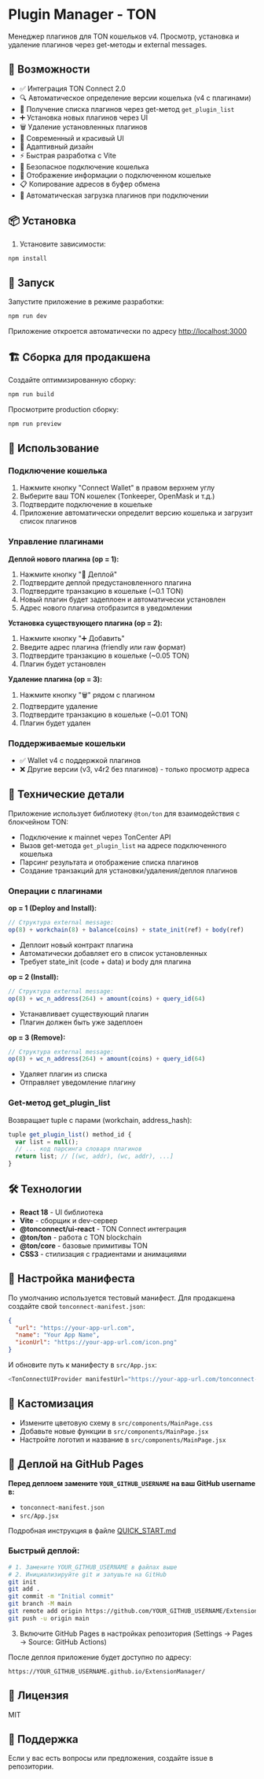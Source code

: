 # Plugin Manager - TON

Менеджер плагинов для TON кошельков v4. Просмотр, установка и удаление плагинов через get-методы и external messages.

## 🚀 Возможности

- ✅ Интеграция TON Connect 2.0
- 🔍 Автоматическое определение версии кошелька (v4 с плагинами)
- 🔌 Получение списка плагинов через get-метод `get_plugin_list`
- ➕ Установка новых плагинов через UI
- 🗑️ Удаление установленных плагинов
- 🎨 Современный и красивый UI
- 📱 Адаптивный дизайн
- ⚡ Быстрая разработка с Vite
- 🔐 Безопасное подключение кошелька
- 💼 Отображение информации о подключенном кошельке
- 📋 Копирование адресов в буфер обмена
- 🔄 Автоматическая загрузка плагинов при подключении

## 📦 Установка

1. Установите зависимости:
```bash
npm install
```

## 🏃 Запуск

Запустите приложение в режиме разработки:
```bash
npm run dev
```

Приложение откроется автоматически по адресу [http://localhost:3000](http://localhost:3000)

## 🏗️ Сборка для продакшена

Создайте оптимизированную сборку:
```bash
npm run build
```

Просмотрите production сборку:
```bash
npm run preview
```

## 📖 Использование

### Подключение кошелька
1. Нажмите кнопку "Connect Wallet" в правом верхнем углу
2. Выберите ваш TON кошелек (Tonkeeper, OpenMask и т.д.)
3. Подтвердите подключение в кошельке
4. Приложение автоматически определит версию кошелька и загрузит список плагинов

### Управление плагинами

**Деплой нового плагина (op = 1):**
1. Нажмите кнопку "🚀 Деплой"
2. Подтвердите деплой предустановленного плагина
3. Подтвердите транзакцию в кошельке (~0.1 TON)
4. Новый плагин будет задеплоен и автоматически установлен
5. Адрес нового плагина отобразится в уведомлении

**Установка существующего плагина (op = 2):**
1. Нажмите кнопку "➕ Добавить"
2. Введите адрес плагина (friendly или raw формат)
3. Подтвердите транзакцию в кошельке (~0.05 TON)
4. Плагин будет установлен

**Удаление плагина (op = 3):**
1. Нажмите кнопку "🗑️" рядом с плагином
2. Подтвердите удаление
3. Подтвердите транзакцию в кошельке (~0.01 TON)
4. Плагин будет удален

### Поддерживаемые кошельки
- ✅ Wallet v4 с поддержкой плагинов
- ❌ Другие версии (v3, v4r2 без плагинов) - только просмотр адреса

## 🔧 Технические детали

Приложение использует библиотеку `@ton/ton` для взаимодействия с блокчейном TON:
- Подключение к mainnet через TonCenter API
- Вызов get-метода `get_plugin_list` на адресе подключенного кошелька
- Парсинг результата и отображение списка плагинов
- Создание транзакций для установки/удаления/деплоя плагинов

### Операции с плагинами

**op = 1 (Deploy and Install):**
```javascript
// Структура external message:
op(8) + workchain(8) + balance(coins) + state_init(ref) + body(ref)
```
- Деплоит новый контракт плагина
- Автоматически добавляет его в список установленных
- Требует state_init (code + data) и body для плагина

**op = 2 (Install):**
```javascript
// Структура external message:
op(8) + wc_n_address(264) + amount(coins) + query_id(64)
```
- Устанавливает существующий плагин
- Плагин должен быть уже задеплоен

**op = 3 (Remove):**
```javascript
// Структура external message:
op(8) + wc_n_address(264) + amount(coins) + query_id(64)
```
- Удаляет плагин из списка
- Отправляет уведомление плагину

### Get-метод get_plugin_list

Возвращает tuple с парами (workchain, address_hash):
```javascript
tuple get_plugin_list() method_id {
  var list = null();
  // ... код парсинга словаря плагинов
  return list; // [(wc, addr), (wc, addr), ...]
}
```

## 🛠️ Технологии

- **React 18** - UI библиотека
- **Vite** - сборщик и dev-сервер
- **@tonconnect/ui-react** - TON Connect интеграция
- **@ton/ton** - работа с TON blockchain
- **@ton/core** - базовые примитивы TON
- **CSS3** - стилизация с градиентами и анимациями

## 📝 Настройка манифеста

По умолчанию используется тестовый манифест. Для продакшена создайте свой `tonconnect-manifest.json`:

```json
{
  "url": "https://your-app-url.com",
  "name": "Your App Name",
  "iconUrl": "https://your-app-url.com/icon.png"
}
```

И обновите путь к манифесту в `src/App.jsx`:

```javascript
<TonConnectUIProvider manifestUrl="https://your-app-url.com/tonconnect-manifest.json">
```

## 🎨 Кастомизация

- Измените цветовую схему в `src/components/MainPage.css`
- Добавьте новые функции в `src/components/MainPage.jsx`
- Настройте логотип и название в `src/components/MainPage.jsx`

## 🚀 Деплой на GitHub Pages

**Перед деплоем замените `YOUR_GITHUB_USERNAME` на ваш GitHub username в:**
- `tonconnect-manifest.json`
- `src/App.jsx`

Подробная инструкция в файле [QUICK_START.md](QUICK_START.md)

### Быстрый деплой:

```bash
# 1. Замените YOUR_GITHUB_USERNAME в файлах выше
# 2. Инициализируйте git и запушьте на GitHub
git init
git add .
git commit -m "Initial commit"
git branch -M main
git remote add origin https://github.com/YOUR_GITHUB_USERNAME/ExtensionManager.git
git push -u origin main
```

3. Включите GitHub Pages в настройках репозитория (Settings → Pages → Source: GitHub Actions)

После деплоя приложение будет доступно по адресу:
```
https://YOUR_GITHUB_USERNAME.github.io/ExtensionManager/
```

## 📄 Лицензия

MIT

## 🤝 Поддержка

Если у вас есть вопросы или предложения, создайте issue в репозитории.

